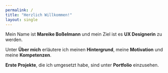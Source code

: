 ```yaml
---
permalink: /
title: "Herzlich Willkommen!"
layout: single
---
```


Mein Name ist **Mareike Boßelmann** und mein Ziel ist es **UX Designerin** zu werden. 

Unter **Über mich** erläutere ich meinen **Hintergrund**, meine **Motivation** und meine **Kompetenzen**.

**Erste Projekte**, die ich umgesetzt habe, sind unter **Portfolio** einzusehen.
